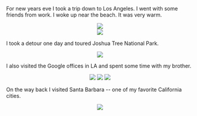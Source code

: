 For new years eve I took a trip down to Los Angeles.
I went with some friends from work.
I woke up near the beach. It was very warm.

<center> <img src="require('assets/images/posts/los_angeles_2018/manhatten_beach_2.jpg')" style="max-width: 600;" /> </center>

<center> <img src="require('assets/images/posts/los_angeles_2018/manhatten_beach_3.jpg')" style="max-width: 600;" /> </center>

I took a detour one day and toured Joshua Tree National Park.

<center> <img src="require('assets/images/posts/los_angeles_2018/joshua_tree_3.jpg')" style="max-width: 600;" /> </center>

I also visited the Google offices in LA and spent some time with my brother.
<center> <img src="require('assets/images/posts/los_angeles_2018/joshua_tree_1.jpg')" style="max-width: 400;" /> <img src="require('assets/images/posts/los_angeles_2018/joshua_tree_2.jpg')" style="max-width: 400;" /> <img src="require('assets/images/posts/los_angeles_2018/binoculars_1.jpg')" style="max-width: 300;" /> </center>

On the way back I visited Santa Barbara -- one of my favorite California cities.

<center> <img src="require('assets/images/posts/los_angeles_2018/santa_barbara_1.jpg')" style="max-width: 600;" /> </center>
